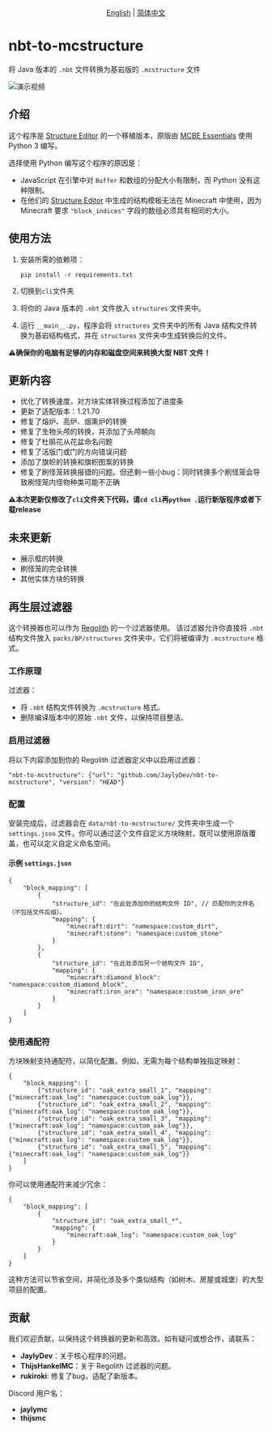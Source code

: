 <p align="center">
  <a href="./README.md">English</a> |
  <a href="./README_zh.md">简体中文</a>
</p>

# nbt-to-mcstructure
将 Java 版本的 `.nbt` 文件转换为基岩版的 `.mcstructure` 文件

![演示视频](./assets/demo_video.gif)

## 介绍

这个程序是 [Structure Editor](https://mcbe-essentials.github.io/structure-editor/) 的一个移植版本，原版由 [MCBE Essentials](https://mcbe-essentials.github.io/) 使用 Python 3 编写。

选择使用 Python 编写这个程序的原因是：
- JavaScript 在引擎中对 `Buffer` 和数组的分配大小有限制，而 Python 没有这种限制。
- 在他们的 [Structure Editor](https://mcbe-essentials.github.io/structure-editor/) 中生成的结构模板无法在 Minecraft 中使用，因为 Minecraft 要求 `"block_indices"` 字段的数组必须具有相同的大小。

## 使用方法

1. 安装所需的依赖项：
    ```
    pip install -r requirements.txt
    ```
2. 切换到`cli`文件夹 
3. 将你的 Java 版本的 `.nbt` 文件放入 `structures` 文件夹中。

4. 运行 `__main__.py`，程序会将 `structures` 文件夹中的所有 Java 结构文件转换为基岩结构格式，并在 `structures` 文件夹中生成转换后的文件。

⚠️**确保你的电脑有足够的内存和磁盘空间来转换大型 NBT 文件！**

## 更新内容

- 优化了转换速度，对方块实体转换过程添加了进度条
- 更新了适配版本：1.21.70
- 修复了熔炉、高炉、烟熏炉的转换
- 修复了生物头颅的转换，并添加了头颅朝向
- 修复了杜鹃花从花盆命名问题
- 修复了活版门或门的方向错误问题
- 添加了旗帜的转换和旗帜图案的转换
- 修复了刷怪笼转换报错的问题。但还剩一些小bug：同时转换多个刷怪笼会导致刷怪笼内怪物种类可能不正确


⚠️**本次更新仅修改了`cli`文件夹下代码，请`cd cli`再`python .`运行新版程序或者下载release**

## 未来更新
- 展示框的转换
- 刷怪笼的完全转换
- 其他实体方块的转换

## 再生层过滤器

这个转换器也可以作为 [Regolith](https://github.com/Bedrock-OSS/regolith) 的一个过滤器使用。
该过滤器允许你直接将 `.nbt` 结构文件放入 `packs/BP/structures` 文件夹中，它们将被编译为 `.mcstructure` 格式。

### 工作原理
过滤器：
- 将 `.nbt` 结构文件转换为 `.mcstructure` 格式。
- 删除编译版本中的原始 `.nbt` 文件，以保持项目整洁。

### 启用过滤器
将以下内容添加到你的 Regolith 过滤器定义中以启用过滤器：

```jsonc
"nbt-to-mcstructure": {"url": "github.com/JaylyDev/nbt-to-mcstructure", "version": "HEAD"}
```

### 配置
安装完成后，过滤器会在 `data/nbt-to-mcstructure/` 文件夹中生成一个 `settings.json` 文件。你可以通过这个文件自定义方块映射，既可以使用原版覆盖，也可以定义自定义命名空间。

#### 示例 `settings.json`
```jsonc
{
    "block_mapping": [
        {
            "structure_id": "在此处添加你的结构文件 ID", // 匹配你的文件名（不包括文件后缀）。
            "mapping": {
                "minecraft:dirt": "namespace:custom_dirt",
                "minecraft:stone": "namespace:custom_stone"
            }
        },
        {
            "structure_id": "在此处添加另一个结构文件 ID",
            "mapping": {
                "minecraft:diamond_block": "namespace:custom_diamond_block",
                "minecraft:iron_ore": "namespace:custom_iron_ore"
            }
        }
    ]
}
```

### 使用通配符
方块映射支持通配符，以简化配置。例如，无需为每个结构单独指定映射：

```jsonc
{
    "block_mapping": [
        {"structure_id": "oak_extra_small_1", "mapping": {"minecraft:oak_log": "namespace:custom_oak_log"}},
        {"structure_id": "oak_extra_small_2", "mapping": {"minecraft:oak_log": "namespace:custom_oak_log"}},
        {"structure_id": "oak_extra_small_3", "mapping": {"minecraft:oak_log": "namespace:custom_oak_log"}},
        {"structure_id": "oak_extra_small_4", "mapping": {"minecraft:oak_log": "namespace:custom_oak_log"}},
        {"structure_id": "oak_extra_small_5", "mapping": {"minecraft:oak_log": "namespace:custom_oak_log"}}
    ]
}
```

你可以使用通配符来减少冗余：

```jsonc
{
    "block_mapping": [
        {
            "structure_id": "oak_extra_small_*",
            "mapping": {
                "minecraft:oak_log": "namespace:custom_oak_log"
            }
        }
    ]
}
```

这种方法可以节省空间，并简化涉及多个类似结构（如树木、房屋或城堡）的大型项目的配置。

## 贡献
我们欢迎贡献，以保持这个转换器的更新和高效。如有疑问或想合作，请联系：
- **JaylyDev**：关于核心程序的问题。
- **ThijsHankelMC**：关于 Regolith 过滤器的问题。
- **rukiroki**: 修复了bug，适配了新版本。

Discord 用户名：
- **jaylymc**
- **thijsmc**